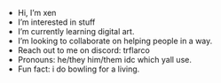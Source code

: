 - Hi, I’m xen
- I’m interested in stuff
- I’m currently learning digital art.
- I’m looking to collaborate on helping people in a way.
- Reach out to me on discord: trflarco
- Pronouns: he/they him/them idc which yall use.
- Fun fact: i do bowling for a living.
